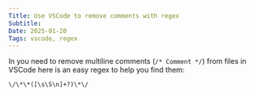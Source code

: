 ```yaml
---
Title: Use VSCode to remove comments with regex
Subtitle:
Date: 2025-01-20
Tags: vscode, regex
---
```


In you need to remove multiline comments (`/* Comment */`) from files in VSCode here is an easy regex to help you find them:

```shell
\/\*\*([\s\S\n]+?)\*\/
```
